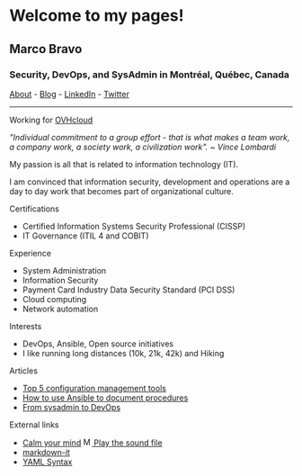 # Welcome to my pages!

## Marco Bravo

### Security, DevOps, and SysAdmin in Montréal, Québec, Canada

[About](https://m4b0.github.io/about) - [Blog](https://m4b0.github.io/blog) - [LinkedIn](https://www.linkedin.com/in/marcobravo) - [Twitter](https://twitter.com/marcobravoram)

***

Working for [OVHcloud](https://www.ovhcloud.com/en-ca/about-us/)

*"Individual commitment to a group effort - that is what makes a team work, a company work, a society work, a civilization work". ~ Vince Lombardi*

My passion is all that is related to information technology (IT).

I am convinced that information security, development and operations are a day to day 
work that becomes part of organizational culture.

Certifications
- Certified Information Systems Security Professional (CISSP)
- IT Governance (ITIL 4 and COBIT)

Experience
- System Administration
- Information Security
- Payment Card Industry Data Security Standard (PCI DSS)
- Cloud computing
- Network automation

Interests
- DevOps, Ansible, Open source initiatives
- I like running long distances (10k, 21k, 42k) and Hiking

Articles
- [Top 5 configuration management tools](https://opensource.com/article/18/12/configuration-management-tools)
- [How to use Ansible to document procedures](https://opensource.com/article/19/4/ansible-procedures)
- [From sysadmin to DevOps](https://www.redhat.com/sysadmin/sysadmin-devops)

External links
- [Calm your mind](http://dirk-loss.de/calmyourmind/) [<img alt="Musical notes image" src="https://github.githubassets.com/images/icons/emoji/unicode/1f3b6.png" width="15" height="15" /> Play the sound file](http://dirk-loss.de/calmyourmind/calm-your-mind_32min.mp3)
- [markdown-it](https://markdown-it.github.io/)
- [YAML Syntax](https://docs.ansible.com/ansible/latest/reference_appendices/YAMLSyntax.html)
